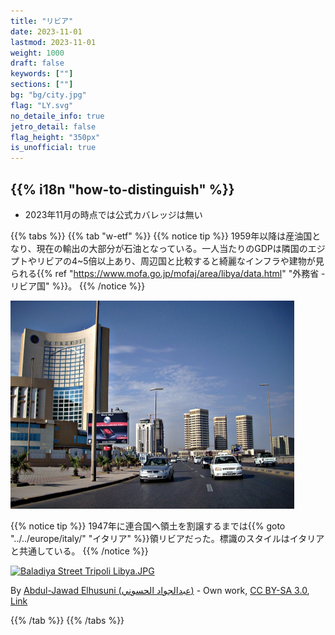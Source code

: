 ```yaml
---
title: "リビア"
date: 2023-11-01
lastmod: 2023-11-01
weight: 1000
draft: false
keywords: [""]
sections: [""]
bg: "bg/city.jpg"
flag: "LY.svg"
no_detaile_info: true
jetro_detail: false
flag_height: "350px"
is_unofficial: true
---
```


<div class="main-desciption country-description">
    <h2 class="section-title">{{% i18n "how-to-distinguish" %}}</h2>
    <ul class="rule-list">
        <li>2023年11月の時点では公式カバレッジは無い</li>
    </ul>
</div>

{{% tabs %}}
{{% tab "w-etf" %}}
{{% notice tip %}}
1959年以降は産油国となり、現在の輸出の大部分が石油となっている。一人当たりのGDPは隣国のエジプトやリビアの4~5倍以上あり、周辺国と比較すると綺麗なインフラや建物が見られる{{% ref "https://www.mofa.go.jp/mofaj/area/libya/data.html" "外務省 - リビア国" %}}。
{{% /notice %}}
<div class="googlemap-if no-margin">
<img src="./981px-Tripoli_CBD.jpg" width="90%">
</div>

{{% notice tip %}}
1947年に連合国へ領土を割譲するまでは{{% goto "../../europe/italy/" "イタリア" %}}領リビアだった。標識のスタイルはイタリアと共通している。
{{% /notice %}}
<div class="googlemap-if no-margin">
<p><a href="https://commons.wikimedia.org/wiki/File:Baladiya_Street_Tripoli_Libya.JPG#/media/File:Baladiya_Street_Tripoli_Libya.JPG"><img src="https://upload.wikimedia.org/wikipedia/commons/f/f7/Baladiya_Street_Tripoli_Libya.JPG" alt="Baladiya Street Tripoli Libya.JPG" width="90%"></a></p>
<p>By <a href="//commons.wikimedia.org/wiki/User:Jaw101ie" title="User:Jaw101ie">Abdul-Jawad Elhusuni (عبدالجواد الحسوني)</a> - <span class="int-own-work" lang="en">Own work</span>, <a href="https://creativecommons.org/licenses/by-sa/3.0" title="Creative Commons Attribution-Share Alike 3.0">CC BY-SA 3.0</a>, <a href="https://commons.wikimedia.org/w/index.php?curid=20468600">Link</a></p>
</div>

{{% /tab %}}
{{% /tabs %}}